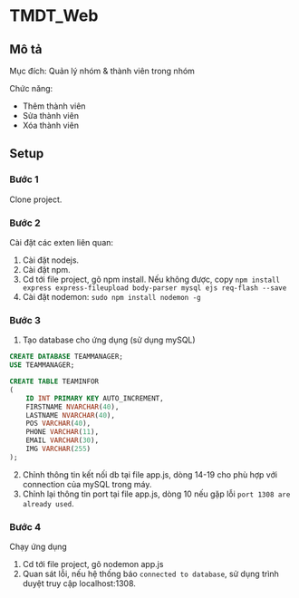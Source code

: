 # TMDT_Web

## Mô tả

Mục đích: Quản lý nhóm & thành viên trong nhóm

Chức năng:

- Thêm thành viên
- Sửa thành viên
- Xóa thành viên

## Setup

### Bước 1

Clone project.

### Bước 2

Cài đặt các exten liên quan:

1. Cài đặt nodejs.
2. Cài đặt npm.
3. Cd tới file project, gõ npm install. Nếu không được, copy `npm install express express-fileupload body-parser mysql ejs req-flash --save`
4. Cài đặt nodemon: `sudo npm install nodemon -g`

### Bước 3

1. Tạo database cho ứng dụng (sử dụng mySQL)

```sql
CREATE DATABASE TEAMMANAGER;
USE TEAMMANAGER;

CREATE TABLE TEAMINFOR
(
    ID INT PRIMARY KEY AUTO_INCREMENT,
    FIRSTNAME NVARCHAR(40),
    LASTNAME NVARCHAR(40),
    POS VARCHAR(40),
    PHONE VARCHAR(11),
    EMAIL VARCHAR(30),
    IMG VARCHAR(255)
);
```

2. Chỉnh thông tin kết nối db tại file app.js, dòng 14-19 cho phù hợp với connection của mySQL trong máy.
3. Chỉnh lại thông tin port tại file app.js, dòng 10 nếu gặp lỗi `port 1308 are already used`.

### Bước 4

Chạy ứng dụng

1. Cd tới file project, gõ nodemon app.js
2. Quan sát lỗi, nếu hệ thống báo `connected to database`, sử dụng trình duyệt truy cập localhost:1308.
